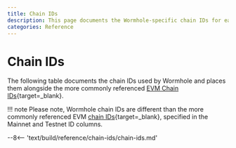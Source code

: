 ```yaml
---
title: Chain IDs
description: This page documents the Wormhole-specific chain IDs for each chain and contrasts them to the more commonly referenced EVM chain IDs originating in EIP-155.
categories: Reference
---
```


# Chain IDs

The following table documents the chain IDs used by Wormhole and places them alongside the more commonly referenced [EVM Chain IDs](https://chainlist.org/){target=\_blank}.

!!! note
    Please note, Wormhole chain IDs are different than the more commonly referenced EVM [chain IDs](https://eips.ethereum.org/EIPS/eip-155){target=\_blank}, specified in the Mainnet and Testnet ID columns.

--8<-- 'text/build/reference/chain-ids/chain-ids.md'
